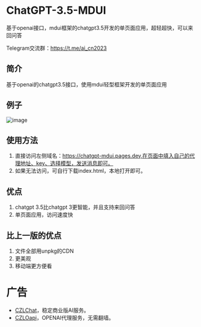 # ChatGPT-3.5-MDUI
基于openai接口，mdui框架的chatgpt3.5开发的单页面应用，超轻超快，可以来回问答

Telegram交流群：https://t.me/ai_cn2023

## 简介

基于openai的chatgpt3.5接口，使用mdui轻型框架开发的单页面应用


## 例子

![image](https://user-images.githubusercontent.com/95951386/224469793-f3ea9547-ae55-448a-898b-3ba40759d754.png)

## 使用方法

1. 直接访问左侧域名：https://chatgpt-mdui.pages.dev,在页面中填入自己的代理地址、key、选择模型，发送消息即可。
2. 如果无法访问，可自行下载index.html，本地打开即可。

## 优点

1. chatgpt 3.5比chatgpt 3更智能，并且支持来回问答
2. 单页面应用，访问速度快

## 比上一版的优点

1. 文件全部用unpkg的CDN
2. 更美观
3. 移动端更方便看

# 广告
- [CZLChat](https://chat.czl.net)，稳定商业版AI服务。
- [CZLOapi](https://oapi.czl.net)，OPENAI代理服务，无需翻墙。

